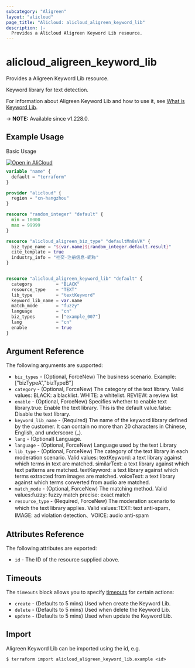 ```yaml
---
subcategory: "Aligreen"
layout: "alicloud"
page_title: "Alicloud: alicloud_aligreen_keyword_lib"
description: |-
  Provides a Alicloud Aligreen Keyword Lib resource.
---
```


# alicloud_aligreen_keyword_lib

Provides a Aligreen Keyword Lib resource.

Keyword library for text detection.

For information about Aligreen Keyword Lib and how to use it, see [What is Keyword Lib](https://www.alibabacloud.com/help/en/).

-> **NOTE:** Available since v1.228.0.

## Example Usage

Basic Usage

<div style="display: block;margin-bottom: 40px;"><div class="oics-button" style="float: right;position: absolute;margin-bottom: 10px;">
  <a href="https://api.aliyun.com/terraform?resource=alicloud_aligreen_keyword_lib&exampleId=a99f0cbe-b658-f0ac-406a-0a59728d2988411187b1&activeTab=example&spm=docs.r.aligreen_keyword_lib.0.a99f0cbeb6&intl_lang=EN_US" target="_blank">
    <img alt="Open in AliCloud" src="https://img.alicdn.com/imgextra/i1/O1CN01hjjqXv1uYUlY56FyX_!!6000000006049-55-tps-254-36.svg" style="max-height: 44px; max-width: 100%;">
  </a>
</div></div>

```terraform
variable "name" {
  default = "terraform"
}

provider "alicloud" {
  region = "cn-hangzhou"
}

resource "random_integer" "default" {
  min = 10000
  max = 99999
}

resource "alicloud_aligreen_biz_type" "defaultMn8sVK" {
  biz_type_name = "${var.name}${random_integer.default.result}"
  cite_template = true
  industry_info = "社交-注册信息-昵称"
}


resource "alicloud_aligreen_keyword_lib" "default" {
  category         = "BLACK"
  resource_type    = "TEXT"
  lib_type         = "textKeyword"
  keyword_lib_name = var.name
  match_mode       = "fuzzy"
  language         = "cn"
  biz_types        = ["example_007"]
  lang             = "cn"
  enable           = true
}
```

## Argument Reference

The following arguments are supported:
* `biz_types` - (Optional, ForceNew) The business scenario. Example:["bizTypeA","bizTypeB"]
* `category` - (Optional, ForceNew) The category of the text library. Valid values: BLACK: a blacklist. WHITE: a whitelist. REVIEW: a review list
* `enable` - (Optional, ForceNew) Specifies whether to enable text library.true: Enable the text library. This is the default value.false: Disable the text library.
* `keyword_lib_name` - (Required) The name of the keyword library defined by the customer. It can contain no more than 20 characters in Chinese, English, and underscore (_).
* `lang` - (Optional) Language.
* `language` - (Optional, ForceNew) Language used by the text Library
* `lib_type` - (Optional, ForceNew) The category of the text library in each moderation scenario. Valid values: textKeyword: a text library against which terms in text are matched. similarText: a text library against which text patterns are matched. textKeyword: a text library against which terms extracted from images are matched. voiceText: a text library against which terms converted from audio are matched.
* `match_mode` - (Optional, ForceNew) The matching method. Valid values:fuzzy: fuzzy match precise: exact match
* `resource_type` - (Required, ForceNew) The moderation scenario to which the text library applies. Valid values:TEXT: text anti-spam、IMAGE: ad violation detection、VOICE: audio anti-spam

## Attributes Reference

The following attributes are exported:
* `id` - The ID of the resource supplied above.

## Timeouts

The `timeouts` block allows you to specify [timeouts](https://www.terraform.io/docs/configuration-0-11/resources.html#timeouts) for certain actions:
* `create` - (Defaults to 5 mins) Used when create the Keyword Lib.
* `delete` - (Defaults to 5 mins) Used when delete the Keyword Lib.
* `update` - (Defaults to 5 mins) Used when update the Keyword Lib.

## Import

Aligreen Keyword Lib can be imported using the id, e.g.

```shell
$ terraform import alicloud_aligreen_keyword_lib.example <id>
```